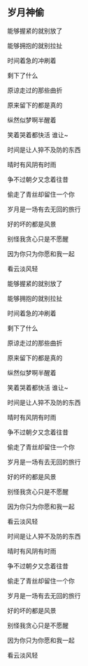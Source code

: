 ## 岁月神偷

能够握紧的就别放了

能够拥抱的就别拉扯

时间着急的冲刷着

剩下了什么

原谅走过的那些曲折

原来留下的都是真的

纵然似梦啊半醒着

笑着哭着都快活 谁让~

时间是让人猝不及防的东西

晴时有风阴有时雨

争不过朝夕又念着往昔

偷走了青丝却留住一个你

岁月是一场有去无回的旅行

好的坏的都是风景

别怪我贪心只是不愿醒

因为你只为你愿和我一起

看云淡风轻







能够握紧的就别放了

能够拥抱的就别拉扯

时间着急的冲刷着

剩下了什么

原谅走过的那些曲折

原来留下的都是真的

纵然似梦啊半醒着

笑着哭着都快活 谁让~

时间是让人猝不及防的东西

晴时有风阴有时雨

争不过朝夕又念着往昔

偷走了青丝却留住一个你

岁月是一场有去无回的旅行

好的坏的都是风景

别怪我贪心只是不愿醒

因为你只为你愿和我一起

看云淡风轻

时间是让人猝不及防的东西

晴时有风阴有时雨

争不过朝夕又念着往昔

偷走了青丝却留住一个你

岁月是一场有去无回的旅行

好的坏的都是风景

别怪我贪心只是不愿醒

因为你只为你愿和我一起

看云淡风轻
